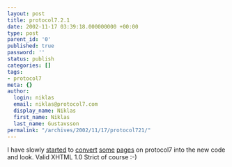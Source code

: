 ```yaml
---
layout: post
title: protocol7.2.1
date: 2002-11-17 03:39:18.000000000 +00:00
type: post
parent_id: '0'
published: true
password: ''
status: publish
categories: []
tags:
- protocol7
meta: {}
author:
  login: niklas
  email: niklas@protocol7.com
  display_name: Niklas
  first_name: Niklas
  last_name: Gustavsson
permalink: "/archives/2002/11/17/protocol721/"
---
```

I have slowly [started](http://www.protocol7.com/photos/) to [convert](http://www.protocol7.com/experiments/) [some](http://www.protocol7.com/code/) [pages](http://www.protocol7.com/projects/) on protocol7 into the new code and look. Valid XHTML 1.0 Strict of course :-)

